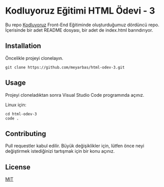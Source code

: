 # Kodluyoruz Eğitimi HTML Ödevi - 3

Bu repo [Kodluyoruz](https://www.kodluyoruz.org/) Front-End Eğitiminde oluşturduğumuz dördüncü repo. İçerisinde bir adet README dosyası, bir adet de index.html barındırıyor.

## Installation

Öncelikle projeyi clonelayın.

```
git clone https://github.com/meyarbas/html-odev-3.git
```

## Usage

Projeyi cloneladıktan sonra Visual Studio Code programında açınız.

Linux için:
```
cd html-odev-3
code .
```

## Contributing

Pull requestler kabul edilir. Büyük değişiklikler için, lütfen önce neyi değiştirmek istediğinizi tartışmak için bir konu açınız.

## License

[MIT](https://choosealicense.com/licenses/mit/)